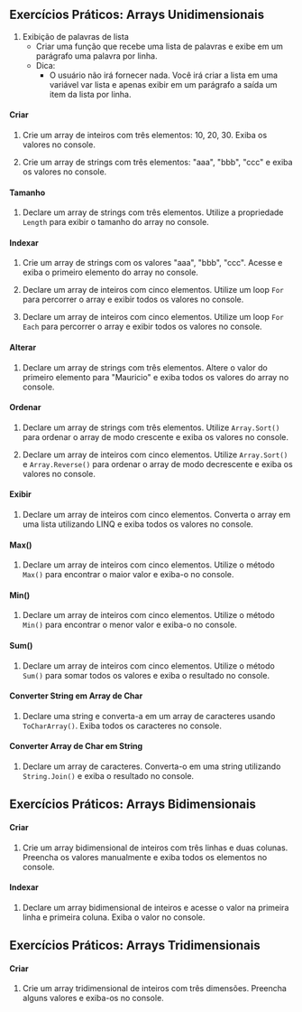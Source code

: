 ## Exercícios Práticos: Arrays Unidimensionais

1. Exibição de palavras de lista
    - Criar uma função que recebe uma lista de palavras e exibe em um parágrafo uma palavra por linha.  
    - Dica:  
        - O usuário não irá fornecer nada. Você irá criar a lista em uma variável var lista e apenas exibir em um parágrafo a saída um item da lista por linha.

#### Criar

1. Crie um array de inteiros com três elementos: 10, 20, 30. Exiba os valores no console.

1. Crie um array de strings com três elementos: "aaa", "bbb", "ccc" e exiba os valores no console.

#### Tamanho

1. Declare um array de strings com três elementos. Utilize a propriedade `Length` para exibir o tamanho do array no console.

#### Indexar

1. Crie um array de strings com os valores "aaa", "bbb", "ccc". Acesse e exiba o primeiro elemento do array no console.

1. Declare um array de inteiros com cinco elementos. Utilize um loop `For` para percorrer o array e exibir todos os valores no console.

1. Declare um array de inteiros com cinco elementos. Utilize um loop `For Each` para percorrer o array e exibir todos os valores no console.

#### Alterar

1. Declare um array de strings com três elementos. Altere o valor do primeiro elemento para "Mauricio" e exiba todos os valores do array no console.

#### Ordenar

1. Declare um array de strings com três elementos. Utilize `Array.Sort()` para ordenar o array de modo crescente e exiba os valores no console.

1. Declare um array de inteiros com cinco elementos. Utilize `Array.Sort()` e `Array.Reverse()` para ordenar o array de modo decrescente e exiba os valores no console.

#### Exibir

1. Declare um array de inteiros com cinco elementos. Converta o array em uma lista utilizando LINQ e exiba todos os valores no console.

#### Max()

1. Declare um array de inteiros com cinco elementos. Utilize o método `Max()` para encontrar o maior valor e exiba-o no console.

#### Min()

1. Declare um array de inteiros com cinco elementos. Utilize o método `Min()` para encontrar o menor valor e exiba-o no console.

#### Sum()

1. Declare um array de inteiros com cinco elementos. Utilize o método `Sum()` para somar todos os valores e exiba o resultado no console.

#### Converter String em Array de Char

1. Declare uma string e converta-a em um array de caracteres usando `ToCharArray()`. Exiba todos os caracteres no console.

#### Converter Array de Char em String

1. Declare um array de caracteres. Converta-o em uma string utilizando `String.Join()` e exiba o resultado no console.

## Exercícios Práticos: Arrays Bidimensionais

#### Criar

1. Crie um array bidimensional de inteiros com três linhas e duas colunas. Preencha os valores manualmente e exiba todos os elementos no console.

#### Indexar

1. Declare um array bidimensional de inteiros e acesse o valor na primeira linha e primeira coluna. Exiba o valor no console.

## Exercícios Práticos: Arrays Tridimensionais

#### Criar

1. Crie um array tridimensional de inteiros com três dimensões. Preencha alguns valores e exiba-os no console.
